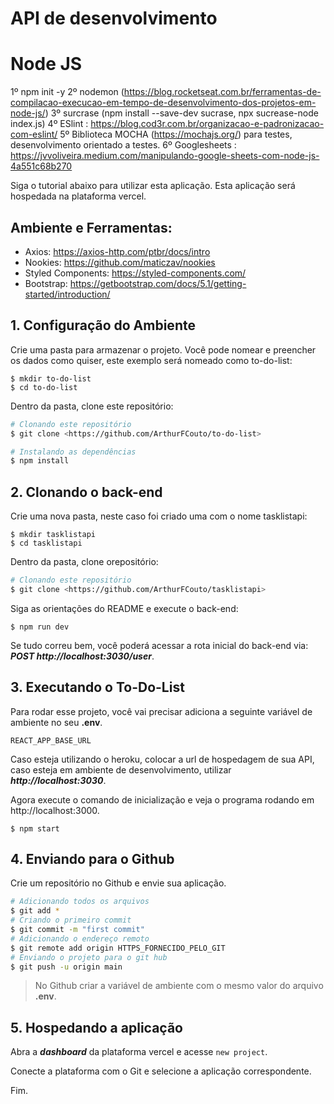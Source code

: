 # API de desenvolvimento
# Node JS

1º npm init -y
2º nodemon (https://blog.rocketseat.com.br/ferramentas-de-compilacao-execucao-em-tempo-de-desenvolvimento-dos-projetos-em-node-js/)
3º surcrase (npm install --save-dev sucrase, npx sucrease-node index.js)
4º ESlint : https://blog.cod3r.com.br/organizacao-e-padronizacao-com-eslint/
5º Biblioteca MOCHA (https://mochajs.org/) para testes, desenvolvimento orientado a testes.
6º Googlesheets : https://jvvoliveira.medium.com/manipulando-google-sheets-com-node-js-4a551c68b270

Siga o tutorial abaixo para utilizar esta aplicação. Esta aplicação será hospedada na plataforma vercel.

## Ambiente e Ferramentas:

- Axios: https://axios-http.com/ptbr/docs/intro
- Nookies: https://github.com/maticzav/nookies
- Styled Components: https://styled-components.com/
- Bootstrap: https://getbootstrap.com/docs/5.1/getting-started/introduction/

## **1. Configuração do Ambiente**

Crie uma pasta para armazenar o projeto. Você pode nomear e preencher os dados como quiser, este exemplo será nomeado como to-do-list:

```
$ mkdir to-do-list
$ cd to-do-list
```
Dentro da pasta, clone este repositório:

```bash
# Clonando este repositório
$ git clone <https://github.com/ArthurFCouto/to-do-list>

# Instalando as dependências
$ npm install 
```

## **2. Clonando o back-end**

Crie uma nova pasta, neste caso foi criado uma com o nome tasklistapi:

```
$ mkdir tasklistapi
$ cd tasklistapi
```

Dentro da pasta, clone orepositório:

```bash
# Clonando este repositório
$ git clone <https://github.com/ArthurFCouto/tasklistapi>
```

Siga as orientações do README e execute o back-end:

`$ npm run dev`

Se tudo correu bem, você poderá acessar a rota inicial do back-end via: ***POST http://localhost:3030/user***.

## **3. Executando o To-Do-List**

Para rodar esse projeto, você vai precisar adiciona a seguinte variável de ambiente no seu **.env**.

`REACT_APP_BASE_URL`

Caso esteja utilizando o heroku, colocar a url de hospedagem de sua API, caso esteja em ambiente de desenvolvimento, utilizar ***http://localhost:3030***.

Agora execute o comando de inicialização e veja o programa rodando em http://localhost:3000.

`$ npm start`

## **4. Enviando para o Github**

Crie um repositório no Github e envie sua aplicação.

```bash
# Adicionando todos os arquivos
$ git add *
# Criando o primeiro commit
$ git commit -m "first commit"
# Adicionando o endereço remoto
$ git remote add origin HTTPS_FORNECIDO_PELO_GIT
# Enviando o projeto para o git hub
$ git push -u origin main
```

> No Github criar a variável de ambiente com o mesmo valor do arquivo **.env**.

## **5. Hospedando a aplicação**

Abra a ***dashboard*** da plataforma vercel e acesse `new project`.

Conecte a plataforma com o Git e selecione a aplicação correspondente.

Fim.